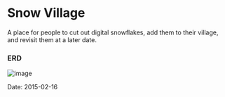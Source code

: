 # Snow Village
A place for people to cut out digital snowflakes, add them to their village, and revisit them at a later date. 

### ERD
![image](http://i.imgur.com/nnMVlQo.png)


Date: 2015-02-16